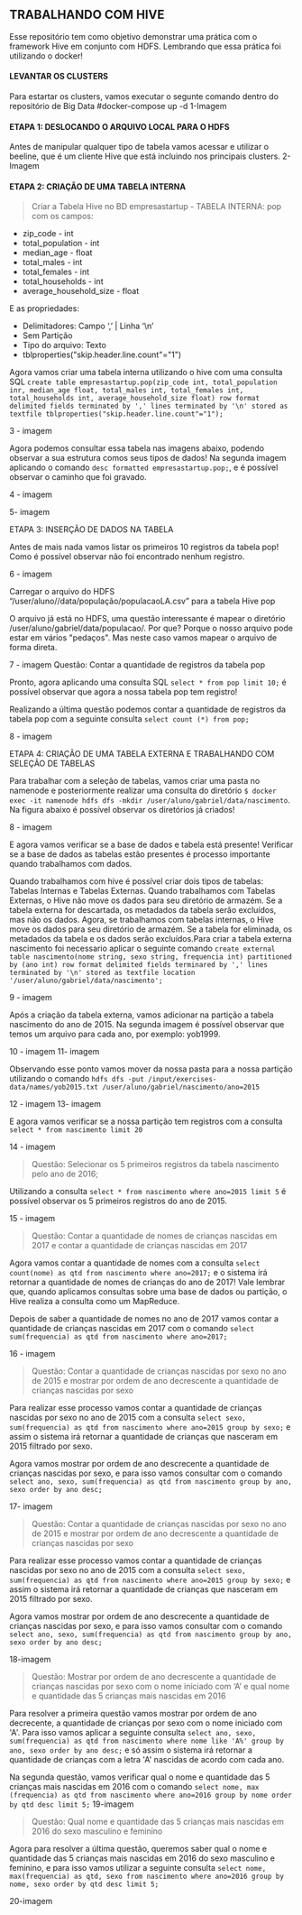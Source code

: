 ## TRABALHANDO COM HIVE

Esse repositório tem como objetivo demonstrar uma prática com o framework Hive em conjunto com HDFS.
Lembrando que essa prática foi utilizando o docker!

#### LEVANTAR OS CLUSTERS
Para estartar os clusters, vamos executar o segunte comando dentro do repositório de Big Data
#docker-compose up -d
1-Imagem

#### ETAPA 1: DESLOCANDO O ARQUIVO LOCAL PARA O HDFS
Antes de manipular qualquer tipo de tabela vamos acessar e utilizar o beeline, que é um cliente Hive que está incluindo nos principais clusters.
2-Imagem

#### ETAPA 2: CRIAÇÃO DE UMA TABELA INTERNA
> Criar a Tabela Hive no BD empresastartup - TABELA INTERNA: pop com os campos:

-   zip_code - int
-   total_population - int
-   median_age - float
-   total_males - int
-   total_females - int
-   total_households - int
-   average_household_size - float

E as propriedades:
-   Delimitadores: Campo ‘,’ | Linha ‘\n’
-   Sem Partição
-   Tipo do arquivo: Texto
-   tblproperties("skip.header.line.count"="1")

Agora vamos criar uma tabela interna utilizando o hive com uma consulta SQL `create table empresastartup.pop(zip_code int, total_population inr, median_age float, total_males int, total_females int, total_households int, average_household_size float) row format delimited fields terminated by ',' lines terminated by '\n' stored as textfile tblproperties("skip.header.line.count"="1");`

3 - imagem

 Agora podemos consultar essa tabela nas imagens abaixo, podendo observar a sua estrutura comos seus tipos de dados! Na segunda imagem aplicando o comando `desc formatted empresastartup.pop;`, e é possível observar o caminho que foi gravado.

4 - imagem

5- imagem


ETAPA 3: INSERÇÃO DE DADOS NA TABELA

 Antes de mais nada vamos listar os primeiros 10 registros da tabela pop! Como é possível observar não foi encontrado nenhum registro.
 
6 - imagem
 
 Carregar o arquivo do HDFS “/user/aluno//data/população/populacaoLA.csv” para a tabela Hive pop

O arquivo já está no HDFS, uma questão interessante é mapear o diretório /user/aluno/gabriel/data/populacao/. Por que? Porque o nosso arquivo pode estar em vários "pedaços". Mas neste caso vamos mapear o arquivo de forma direta.

7 - imagem
 Questão: Contar a quantidade de registros da tabela pop

Pronto, agora aplicando uma consulta SQL  `select * from pop limit 10;`  é possível observar que agora a nossa tabela pop tem registro!

Realizando a última questão podemos contar a quantidade de registros da tabela pop com a seguinte consulta  `select count (*) from pop;`

8 - imagem

ETAPA 4: CRIAÇÃO DE UMA TABELA EXTERNA E TRABALHANDO COM SELEÇÃO DE TABELAS

Para trabalhar com a seleção de tabelas, vamos criar uma pasta no namenode e posteriormente realizar uma consulta do diretório  `$ docker exec -it namenode hdfs dfs -mkdir /user/aluno/gabriel/data/nascimento`. Na figura abaixo é possível observar os diretórios já criados!

8 - imagem


E agora vamos verificar se a base de dados e tabela está presente! Verificar se a base de dados as tabelas estão presentes é processo importante quando trabalhamos com dados.

Quando trabalhamos com hive é possível criar dois tipos de tabelas: Tabelas Internas e Tabelas Externas. Quando trabalhamos com Tabelas Externas, o Hive não move os dados para seu diretório de armazém. Se a tabela externa for descartada, os metadados da tabela serão excluídos, mas não os dados. Agora, se trabalhamos com tabelas internas, o Hive move os dados para seu diretório de armazém. Se a tabela for eliminada, os metadados da tabela e os dados serão excluídos.Para criar a tabela externa nascimento foi necessario aplicar o seguinte comando  `create external table nascimento(nome string, sexo string, frequencia int) partitioned by (ano int) row format delimited fields terminared by ',' lines terminated by '\n' stored as textfile location '/user/aluno/gabriel/data/nascimento';`

9 - imagem



Após a criação da tabela externa, vamos adicionar na partição a tabela nascimento do ano de 2015. Na segunda imagem é possível observar que temos um arquivo para cada ano, por exemplo: yob1999.

10 - imagem
11- imagem

Observando esse ponto vamos mover da nossa pasta para a nossa partição utilizando o comando `hdfs dfs -put /input/exercises-data/names/yob2015.txt /user/aluno/gabriel/nascimento/ano=2015`

12 - imagem
13- imagem

E agora vamos verificar se a nossa partição tem registros com a consulta `select * from nascimento limit 20`

14 - imagem

> Questão: Selecionar os 5 primeiros registros da tabela nascimento pelo ano de 2016;

Utilizando a consulta  `select * from nascimento where ano=2015 limit 5`  é possível observar os 5 primeiros registros do ano de 2015.

15 - imagem


> Questão: Contar a quantidade de nomes de crianças nascidas em 2017 e contar a quantidade de crianças nascidas em 2017

Agora vamos contar a quantidade de nomes com a consulta  `select count(nome) as qtd from nascimento where ano=2017;`  e o sistema irá retornar a quantidade de nomes de crianças do ano de 2017! Vale lembrar que, quando aplicamos consultas sobre uma base de dados ou partição, o Hive realiza a consulta como um MapReduce.

Depois de saber a quantidade de nomes no ano de 2017 vamos contar a quantidade de crianças nascidas em 2017 com o comando  `select sum(frequencia) as qtd from nascimento where ano=2017;`

16 - imagem


> Questão: Contar a quantidade de crianças nascidas por sexo no ano de 2015 e mostrar por ordem de ano decrescente a quantidade de crianças nascidas por sexo

Para realizar esse processo vamos contar a quantidade de crianças nascidas por sexo no ano de 2015 com a consulta  `select sexo, sum(frequencia) as qtd from nascimento where ano=2015 group by sexo;`  e assim o sistema irá retornar a quantidade de crianças que nasceram em 2015 filtrado por sexo.

Agora vamos mostrar por ordem de ano descrecente a quantidade de crianças nascidas por sexo, e para isso vamos consultar com o comando  `select ano, sexo, sum(frequencia) as qtd from nascimento group by ano, sexo order by ano desc;`

17- imagem

> Questão: Contar a quantidade de crianças nascidas por sexo no ano de 2015 e mostrar por ordem de ano decrescente a quantidade de crianças nascidas por sexo

Para realizar esse processo vamos contar a quantidade de crianças nascidas por sexo no ano de 2015 com a consulta  `select sexo, sum(frequencia) as qtd from nascimento where ano=2015 group by sexo;`  e assim o sistema irá retornar a quantidade de crianças que nasceram em 2015 filtrado por sexo.

Agora vamos mostrar por ordem de ano descrecente a quantidade de crianças nascidas por sexo, e para isso vamos consultar com o comando  `select ano, sexo, sum(frequencia) as qtd from nascimento group by ano, sexo order by ano desc;`

18-imagem

> Questão: Mostrar por ordem de ano decrescente a quantidade de crianças nascidas por sexo com o nome iniciado com ‘A’ e qual nome e quantidade das 5 crianças mais nascidas em 2016

Para resolver a primeira questão vamos mostrar por ordem de ano decrecente, a quantidade de crianças por sexo com o nome iniciado com 'A'. Para isso vamos aplicar a seguinte consulta  `select ano, sexo, sum(frequencia) as qtd from nascimento where nome like 'A%' group by ano, sexo order by ano desc;`  e só assim o sistema irá retornar a quantidade de crianças com a letra 'A' nascidas de acordo com cada ano.

Na segunda questão, vamos verificar qual o nome e quantidade das 5 crianças mais nascidas em 2016 com o comando  `select nome, max (frequencia) as qtd from nascimento where ano=2016 group by nome order by qtd desc limit 5;`
19-imagem

> Questão: Qual nome e quantidade das 5 crianças mais nascidas em 2016 do sexo masculino e feminino

Agora para resolver a última questão, queremos saber qual o nome e quantidade das 5 crianças mais nascidas em 2016 do sexo masculino e feminino, e para isso vamos utilizar a seguinte consulta  `select nome, max(frequencia) as qtd, sexo from nascimento where ano=2016 group by nome, sexo order by qtd desc limit 5;`

20-imagem

